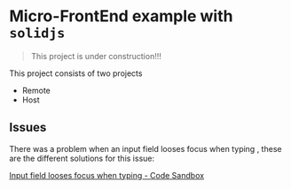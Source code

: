 

# Micro-FrontEnd example with `solidjs`

> This project is under construction!!!


This project consists of two projects


- Remote
- Host


## Issues

There was a problem when an input field looses focus when typing ,
these are the different solutions for this issue:

[Input field looses focus when typing - Code Sandbox](https://codesandbox.io/s/solidjs-input-field-loses-focus-when-typing-itttzy?file=/src/Problem1.tsx)

